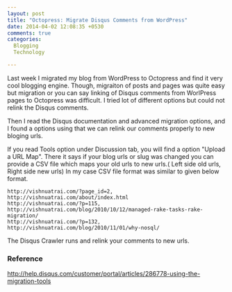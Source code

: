 ```yaml
---
layout: post
title: "Octopress: Migrate Disqus Comments from WordPress"
date: 2014-04-02 12:08:35 +0530
comments: true
categories:
  Blogging
  Technology 

---
```


Last week I migrated my blog from WordPress to Octopress and find it very cool blogging engine. Though, migraiton of posts and pages was quite easy but migration or you can say linking of Disqus comments from WorlPress pages to Octopress was difficult. I tried lot of different options but could not relink the Disqus comments.<!--more--> 


Then I read the Disqus documentation and advanced migration options, and I found a options using that we can relink our comments properly to new bloging urls.


If you read Tools option under Discussion tab, you will find a option "Upload a URL Map". There it says if your blog urls or slug was changed you can provide a CSV file which maps your old urls to new urls.( Left side old urls, Right side new urls)
In my case CSV file format was similar to given below format.


    http://vishnuatrai.com/?page_id=2, http://vishnuatrai.com/about/index.html
    http://vishnuatrai.com/?p=115, http://vishnuatrai.com/blog/2010/10/12/managed-rake-tasks-rake-migration/
    http://vishnuatrai.com/?p=132, http://vishnuatrai.com/blog/2010/11/01/why-nosql/


The Disqus Crawler runs and relink your comments to new urls.

### Reference
http://help.disqus.com/customer/portal/articles/286778-using-the-migration-tools

